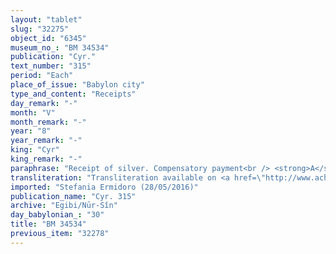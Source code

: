 ```yaml
---
layout: "tablet"
slug: "32275"
object_id: "6345"
museum_no_: "BM 34534"
publication: "Cyr."
text_number: "315"
period: "Each"
place_of_issue: "Babylon city"
type_and_content: "Receipts"
day_remark: "-"
month: "V"
month_remark: "-"
year: "8"
year_remark: "-"
king: "Cyr"
king_remark: "-"
paraphrase: "Receipt of silver. Compensatory payment<br /> <strong>A</strong> receives 5 shekels of silver as compensatory payment for the loss of income due to the absence of <strong>C</strong> (<em>mandattu</em>), his slave. The silver is paid by <strong>B</strong>. In addition, there are 4 shekels of silver (still outstanding). Names of 2 witnesses and the scribe.<br /> &nbsp;<br /> <strong>A </strong>= Itti-Marduk-balāṭu/Nab&ucirc;-ahhē-iddin//Egibi; <strong>B </strong>= Bēl-ēṭir/Aplāya//Bēl-ēṭiru; <strong>C </strong>= Atkal-ana-Marduk, slave of A"
transliteration: "Transliteration available on <a href=\"http://www.achemenet.com/fr/item/?/sources-textuelles/textes-par-langues-et-ecritures/babylonien/archives-egibi/1672282\" target=\"_blank\">Achemenet</a>"
imported: "Stefania Ermidoro (28/05/2016)"
publication_name: "Cyr. 315"
archive: "Egibi/Nūr-Sîn"
day_babylonian_: "30"
title: "BM 34534"
previous_item: "32278"
---
```

